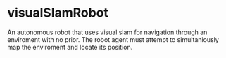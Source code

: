 # visualSlamRobot
An autonomous robot that uses visual slam for navigation through an enviroment with no prior.
The robot agent must attempt to simultaniously map the enviroment and locate its position.
